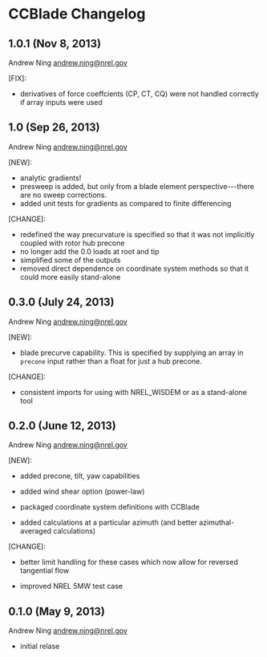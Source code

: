 # CCBlade Changelog

## 1.0.1 (Nov 8, 2013)

Andrew Ning <andrew.ning@nrel.gov>

[FIX]:

- derivatives of force coeffcients (CP, CT, CQ) were not handled correctly if array inputs were used

## 1.0 (Sep 26, 2013)

Andrew Ning <andrew.ning@nrel.gov>

[NEW]:

- analytic gradients!
- presweep is added, but only from a blade element perspective---there are no sweep corrections.
- added unit tests for gradients as compared to finite differencing

[CHANGE]:

- redefined the way precurvature is specified so that it was not implicitly coupled with rotor hub precone
- no longer add the 0.0 loads at root and tip
- simplified some of the outputs
- removed direct dependence on coordinate system methods so that it could more easily stand-alone


## 0.3.0 (July 24, 2013)

Andrew Ning <andrew.ning@nrel.gov>

[NEW]:

- blade precurve capability.  This is specified by supplying an array in ``precone`` input rather than a float for just a hub precone.

[CHANGE]:

- consistent imports for using with NREL_WISDEM or as a stand-alone tool


## 0.2.0 (June 12, 2013)

Andrew Ning <andrew.ning@nrel.gov>

[NEW]:

- added precone, tilt, yaw capabilities

- added wind shear option (power-law)

- packaged coordinate system definitions with CCBlade

- added calculations at a particular azimuth (and better azimuthal-averaged calculations)

[CHANGE]:

- better limit handling for these cases which now allow for reversed tangential flow

- improved NREL 5MW test case


## 0.1.0 (May 9, 2013)

Andrew Ning <andrew.ning@nrel.gov>

- initial relase